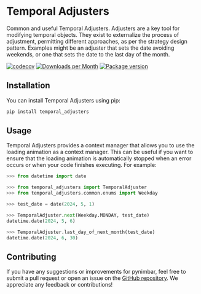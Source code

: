 # Temporal Adjusters

Common and useful Temporal Adjusters.
Adjusters are a key tool for modifying temporal objects. They exist to externalize the process of adjustment, permitting different approaches, as per the strategy design pattern. Examples might be an adjuster that sets the date avoiding weekends, or one that sets the date to the last day of the month.

[![codecov](https://codecov.io/gh/gtkacz/temporal_adjusters_py-python/branch/main/graph/badge.svg?token=5KNECS8JYF)](https://codecov.io/gh/gtkacz/temporal_adjusters_py-python)
[![Downloads per Month](https://shields.io/pypi/dm/temporal_adjusters_py)](https://pypistats.org/packages/temporal_adjusters_py)
[![Package version](https://shields.io/pypi/v/temporal_adjusters_py)](https://pypi.org/project/temporal_adjusters_py/)

## Installation

You can install Temporal Adjusters using pip:

```sh
pip install temporal_adjusters
```

## Usage

Temporal Adjusters provides a context manager that allows you to use the loading animation as a context manager. This can be useful if you want to ensure that the loading animation is automatically stopped when an error occurs or when your code finishes executing. For example:

```py
>>> from datetime import date

>>> from temporal_adjusters import TemporalAdjuster
>>> from temporal_adjusters.common.enums import Weekday

>>> test_date = date(2024, 5, 1)

>>> TemporalAdjuster.next(Weekday.MONDAY, test_date)
datetime.date(2024, 5, 6)

>>> TemporalAdjuster.last_day_of_next_month(test_date)
datetime.date(2024, 6, 30)

```

## Contributing

If you have any suggestions or improvements for pynimbar, feel free to submit a pull request or open an issue on the [GitHub repository](https://github.com/gtkacz/pynimbar). We appreciate any feedback or contributions!
